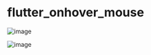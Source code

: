 # flutter_onhover_mouse

![image](https://github.com/ratankumarthakur/flutter_onhover_mouse/assets/144756277/4e5cbbcd-933a-4a06-b009-ec66365c01b3)

![image](https://github.com/ratankumarthakur/flutter_onhover_mouse/assets/144756277/3a7ed313-0bdc-48dd-8969-0bc3e01f0fe8)
